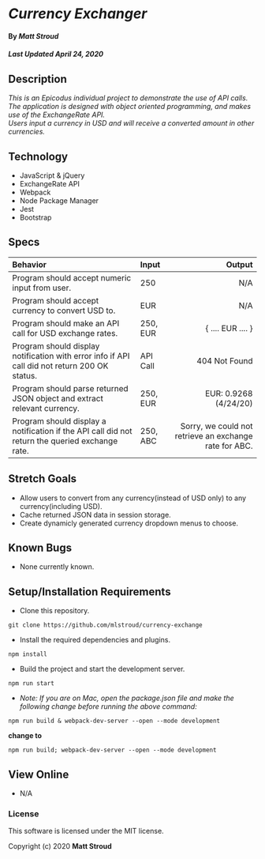 # _Currency Exchanger_

#### By _**Matt Stroud**_
##### _Last Updated April 24, 2020_

## Description

_This is an Epicodus individual project to demonstrate the use of API calls._  
_The application is designed with object oriented programming, and makes use of the ExchangeRate API._  
_Users input a currency in USD and will receive a converted amount in other currencies._

## Technology
* JavaScript & jQuery
* ExchangeRate API
* Webpack
* Node Package Manager
* Jest
* Bootstrap

## Specs
| Behavior                                                                                        | Input    | Output                                                 |
|:------------------------------------------------------------------------------------------------|:---------|-------------------------------------------------------:|
| Program should accept numeric input from user.                                                  | 250      | N/A                                                    |
| Program should accept currency to convert USD to.                                               | EUR      | N/A                                                    |
| Program should make an API call for USD exchange rates.                                         | 250, EUR | { .... EUR .... }                                      |
| Program should display notification with error info if API call did not return 200 OK status.   | API Call | 404 Not Found                                          |
| Program should parse returned JSON object and extract relevant currency.                        | 250, EUR | EUR: 0.9268 (4/24/20)                                  |
| Program should display a notification if the API call did not return the queried exchange rate. | 250, ABC | Sorry, we could not retrieve an exchange rate for ABC. |


## Stretch Goals
* Allow users to convert from any currency(instead of USD only) to any currency(including USD). 
* Cache returned JSON data in session storage.
* Create dynamicly generated currency dropdown menus to choose.

## Known Bugs
* None currently known.

## Setup/Installation Requirements

* Clone this repository.
```
git clone https://github.com/mlstroud/currency-exchange
```
* Install the required dependencies and plugins.
```
npm install
```
* Build the project and start the development server.
```
npm run start
```
* _Note: If you are on Mac, open the package.json file and make the following change before running the above command:_  
```
npm run build & webpack-dev-server --open --mode development
```
**change to**
```
npm run build; webpack-dev-server --open --mode development
```

## View Online

* N/A

### License

This software is licensed under the MIT license.

Copyright (c) 2020 **Matt Stroud**